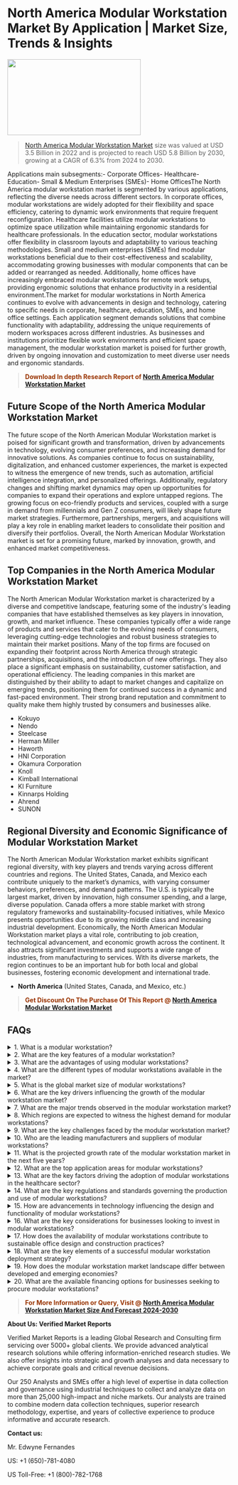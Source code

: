 <p><h1>North America Modular Workstation Market By Application | Market Size, Trends & Insights</h1><p><img class="aligncenter size-medium wp-image-105565" src="https://ffe5etoiles.com/wp-content/uploads/2025/01/MST7-300x171.png" alt="" width="300" height="171" /></p><blockquote><p><a href="https://www.verifiedmarketreports.com/download-sample/?rid=414070&utm_source=Github-NA&utm_medium=362" target="_blank">North America Modular Workstation Market</a> size was valued at USD 3.5 Billion in 2022 and is projected to reach USD 5.8 Billion by 2030, growing at a CAGR of 6.3% from 2024 to 2030.</p></blockquote>Applications main subsegments:- Corporate Offices- Healthcare- Education- Small & Medium Enterprises (SMEs)- Home OfficesThe North America modular workstation market is segmented by various applications, reflecting the diverse needs across different sectors. In corporate offices, modular workstations are widely adopted for their flexibility and space efficiency, catering to dynamic work environments that require frequent reconfiguration. Healthcare facilities utilize modular workstations to optimize space utilization while maintaining ergonomic standards for healthcare professionals. In the education sector, modular workstations offer flexibility in classroom layouts and adaptability to various teaching methodologies. Small and medium enterprises (SMEs) find modular workstations beneficial due to their cost-effectiveness and scalability, accommodating growing businesses with modular components that can be added or rearranged as needed. Additionally, home offices have increasingly embraced modular workstations for remote work setups, providing ergonomic solutions that enhance productivity in a residential environment.The market for modular workstations in North America continues to evolve with advancements in design and technology, catering to specific needs in corporate, healthcare, education, SMEs, and home office settings. Each application segment demands solutions that combine functionality with adaptability, addressing the unique requirements of modern workspaces across different industries. As businesses and institutions prioritize flexible work environments and efficient space management, the modular workstation market is poised for further growth, driven by ongoing innovation and customization to meet diverse user needs and ergonomic standards.</p><blockquote><p><span style="color: #993300;"><strong>Download In depth Research Report of <a href="https://www.verifiedmarketreports.com/download-sample/?rid=414070&utm_source=Github-NA&utm_medium=362">North America Modular Workstation Market</a></strong></span></p></blockquote><h2>Future Scope of the North America Modular Workstation Market</h2><p>The future scope of the North American Modular Workstation market is poised for significant growth and transformation, driven by advancements in technology, evolving consumer preferences, and increasing demand for innovative solutions. As companies continue to focus on sustainability, digitalization, and enhanced customer experiences, the market is expected to witness the emergence of new trends, such as automation, artificial intelligence integration, and personalized offerings. Additionally, regulatory changes and shifting market dynamics may open up opportunities for companies to expand their operations and explore untapped regions. The growing focus on eco-friendly products and services, coupled with a surge in demand from millennials and Gen Z consumers, will likely shape future market strategies. Furthermore, partnerships, mergers, and acquisitions will play a key role in enabling market leaders to consolidate their position and diversify their portfolios. Overall, the North American Modular Workstation market is set for a promising future, marked by innovation, growth, and enhanced market competitiveness.</p><h2>Top Companies in the North America Modular Workstation Market</h2><p>The North American Modular Workstation market is characterized by a diverse and competitive landscape, featuring some of the industry's leading companies that have established themselves as key players in innovation, growth, and market influence. These companies typically offer a wide range of products and services that cater to the evolving needs of consumers, leveraging cutting-edge technologies and robust business strategies to maintain their market positions. Many of the top firms are focused on expanding their footprint across North America through strategic partnerships, acquisitions, and the introduction of new offerings. They also place a significant emphasis on sustainability, customer satisfaction, and operational efficiency. The leading companies in this market are distinguished by their ability to adapt to market changes and capitalize on emerging trends, positioning them for continued success in a dynamic and fast-paced environment. Their strong brand reputation and commitment to quality make them highly trusted by consumers and businesses alike.</p><p><ul><li>Kokuyo </li><li> Nendo </li><li> Steelcase </li><li> Herman Miller </li><li> Haworth </li><li> HNI Corporation </li><li> Okamura Corporation </li><li> Knoll </li><li> Kimball International </li><li> KI Furniture </li><li> Kinnarps Holding </li><li> Ahrend </li><li> SUNON</li></ul></p><h2>Regional Diversity and Economic Significance of Modular Workstation Market</h2><p>The North American Modular Workstation market exhibits significant regional diversity, with key players and trends varying across different countries and regions. The United States, Canada, and Mexico each contribute uniquely to the market’s dynamics, with varying consumer behaviors, preferences, and demand patterns. The U.S. is typically the largest market, driven by innovation, high consumer spending, and a large, diverse population. Canada offers a more stable market with strong regulatory frameworks and sustainability-focused initiatives, while Mexico presents opportunities due to its growing middle class and increasing industrial development. Economically, the North American Modular Workstation market plays a vital role, contributing to job creation, technological advancement, and economic growth across the continent. It also attracts significant investments and supports a wide range of industries, from manufacturing to services. With its diverse markets, the region continues to be an important hub for both local and global businesses, fostering economic development and international trade.</p><ul> <li><strong>North America</strong> (United States, Canada, and Mexico, etc.)</li></ul><blockquote><p><span style="color: #993300;"><strong>Get Discount On The Purchase Of This Report @ <a href="https://www.verifiedmarketreports.com/ask-for-discount/?rid=414070&utm_source=Github-NA&utm_medium=362">North America Modular Workstation Market</a></strong></span></p></blockquote><h2>FAQs</h2><p><details> <summary>1. What is a modular workstation?</div><div></summary> <p>A modular workstation is a type of office furniture that can be easily rearranged, expanded, or customized to fit the needs of the user.</p></details><details> <summary>2. What are the key features of a modular workstation?</div><div></summary> <p>Key features of a modular workstation include flexibility, scalability, and modularity, allowing for easy customization and reconfiguration.</p></details><details> <summary>3. What are the advantages of using modular workstations?</div><div></summary> <p>Advantages of using modular workstations include space efficiency, ergonomic design, and the ability to adapt to changing work environments.</p></details><details> <summary>4. What are the different types of modular workstations available in the market?</div><div></summary> <p>Types of modular workstations include panel-based workstations, benching systems, and sit-stand workstations.</p></details><details> <summary>5. What is the global market size of modular workstations?</div><div></summary> <p>According to recent research, the global market size of modular workstations is estimated to be around $3 billion.</p></details><details> <summary>6. What are the key drivers influencing the growth of the modular workstation market?</div><div></summary> <p>The key drivers influencing the growth of the modular workstation market include the increasing focus on workspace optimization and the rising demand for flexible office furniture solutions.</p></details><details> <summary>7. What are the major trends observed in the modular workstation market?</div><div></summary> <p>Major trends in the modular workstation market include the adoption of sustainable materials, the integration of technology, and the shift towards collaborative workspaces.</p></details><details> <summary>8. Which regions are expected to witness the highest demand for modular workstations?</div><div></summary> <p>Regions expected to witness the highest demand for modular workstations include North America, Europe, and Asia Pacific, driven by the growth in commercial real estate and the adoption of modern office concepts.</p></details><details> <summary>9. What are the key challenges faced by the modular workstation market?</div><div></summary> <p>Key challenges faced by the modular workstation market include the competition from traditional office furniture solutions, and the impact of economic downturns on office construction and renovation projects.</p></details><details> <summary>10. Who are the leading manufacturers and suppliers of modular workstations?</div><div></summary> <p>Leading manufacturers and suppliers of modular workstations include Herman Miller, Steelcase, Haworth, Knoll, and Teknion, among others.</p></details><details> <summary>11. What is the projected growth rate of the modular workstation market in the next five years?</div><div></summary> <p>According to industry analysts, the modular workstation market is projected to grow at a CAGR of 7% from 2022 to 2027.</p></details><details> <summary>12. What are the top application areas for modular workstations?</div><div></summary> <p>Top application areas for modular workstations include office spaces, educational institutions, healthcare facilities, and co-working spaces.</p></details><details> <summary>13. What are the key factors driving the adoption of modular workstations in the healthcare sector?</div><div></summary> <p>Key factors driving the adoption of modular workstations in the healthcare sector include the emphasis on patient-centric care and the need for flexible and adaptable furniture solutions in medical settings.</p></details><details> <summary>14. What are the key regulations and standards governing the production and use of modular workstations?</div><div></summary> <p>Regulations and standards governing the production and use of modular workstations include ergonomic guidelines, fire safety regulations, and environmental sustainability certifications.</p></details><details> <summary>15. How are advancements in technology influencing the design and functionality of modular workstations?</div><div></summary> <p>Advancements in technology are influencing the design and functionality of modular workstations by enabling the integration of power outlets, USB charging ports, and smart connectivity features.</p></details><details> <summary>16. What are the key considerations for businesses looking to invest in modular workstations?</div><div></summary> <p>Key considerations for businesses looking to invest in modular workstations include the need for flexible and future-proof office furniture, the potential cost savings in the long run, and the impact on employee productivity and well-being.</p></details><details> <summary>17. How does the availability of modular workstations contribute to sustainable office design and construction practices?</div><div></summary> <p>The availability of modular workstations contributes to sustainable office design and construction practices by promoting the reuse, refurbishment, and recycling of furniture components, reducing waste and environmental impact.</p></details><details> <summary>18. What are the key elements of a successful modular workstation deployment strategy?</div><div></summary> <p>Key elements of a successful modular workstation deployment strategy include thorough space planning, employee engagement and feedback, seamless integration with existing infrastructure, and effective change management.</p></details><details> <summary>19. How does the modular workstation market landscape differ between developed and emerging economies?</div><div></summary> <p>The modular workstation market landscape in developed economies is characterized by a higher demand for premium and customizable solutions, while in emerging economies, there is a focus on cost-effective and easily deployable furniture options.</p></details><details> <summary>20. What are the available financing options for businesses seeking to procure modular workstations?</div><div></summary> <p>Available financing options for businesses seeking to procure modular workstations include lease financing, equipment loans, and vendor financing programs offered by furniture manufacturers and suppliers.</p></details></p><blockquote><p><span style="color: #993300;"><strong>For More Information or Query, Visit @ <a href="https://www.verifiedmarketreports.com/product/modular-workstation-market/">North America Modular Workstation Market Size And Forecast 2024-2030</a></strong></span></p></blockquote><p><strong>About Us: Verified Market Reports</strong></p><p>Verified Market Reports is a leading Global Research and Consulting firm servicing over 5000+ global clients. We provide advanced analytical research solutions while offering information-enriched research studies. We also offer insights into strategic and growth analyses and data necessary to achieve corporate goals and critical revenue decisions.</p><p>Our 250 Analysts and SMEs offer a high level of expertise in data collection and governance using industrial techniques to collect and analyze data on more than 25,000 high-impact and niche markets. Our analysts are trained to combine modern data collection techniques, superior research methodology, expertise, and years of collective experience to produce informative and accurate research.</p><p><strong>Contact us:</strong></p><p>Mr. Edwyne Fernandes</p><p>US: +1 (650)-781-4080</p><p>US Toll-Free: +1 (800)-782-1768</p>
